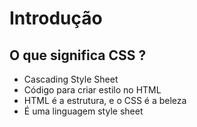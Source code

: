 # Introdução

## O que significa CSS ?

* Cascading Style Sheet
* Código para criar estilo no HTML
* HTML é a estrutura, e o CSS é a beleza
* É uma linguagem style sheet